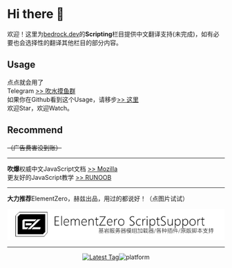 # Hi there 👋
欢迎！这里为[bedrock.dev](https://bedrock.dev/)的**Scripting**栏目提供中文翻译支持(未完成)，如有必要也会选择性的翻译其他栏目的部分内容。

## Usage
点点就会用了<br>
Telegram [>> 吹水摸鱼群](https://t.me/vjsdt) <br>
如果你在Github看到这个Usage，请移步[>> 这里](https://js-devdoc.amd.rocks/)<br>
欢迎Star，欢迎Watch。
 
## Recommend
~~（广告费害没到账）~~
***
**吹爆**权威中文JavaScript文档 [>> Mozilla](https://developer.mozilla.org/zh-CN/docs/Web/JavaScript)<br>
更友好的JavaScript教学 [>> RUNOOB](https://www.runoob.com/js/js-tutorial.html)
***
**大力推荐**ElementZero，赫兹出品，用过的都说好！（点图片试试）
[<div align=center>![ez6](/img/ez.png)](https://github.com/Element-0/ElementZero)<br>
***
<a href="https://github.com/Element-0/ElementZero/releases/latest">![Latest Tag](https://img.shields.io/github/v/tag/Element-0/ElementZero?label=LATEST%20TAG&style=for-the-badge)</a>![platform](https://img.shields.io/badge/platform-win--x64%20%7C%20wine--linux--x64-green?style=for-the-badge)